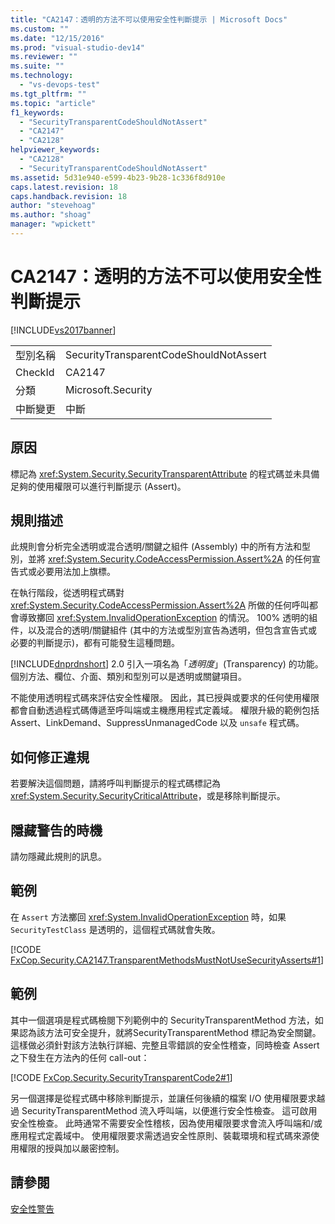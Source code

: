 ```yaml
---
title: "CA2147：透明的方法不可以使用安全性判斷提示 | Microsoft Docs"
ms.custom: ""
ms.date: "12/15/2016"
ms.prod: "visual-studio-dev14"
ms.reviewer: ""
ms.suite: ""
ms.technology: 
  - "vs-devops-test"
ms.tgt_pltfrm: ""
ms.topic: "article"
f1_keywords: 
  - "SecurityTransparentCodeShouldNotAssert"
  - "CA2147"
  - "CA2128"
helpviewer_keywords: 
  - "CA2128"
  - "SecurityTransparentCodeShouldNotAssert"
ms.assetid: 5d31e940-e599-4b23-9b28-1c336f8d910e
caps.latest.revision: 18
caps.handback.revision: 18
author: "stevehoag"
ms.author: "shoag"
manager: "wpickett"
---
```

# CA2147：透明的方法不可以使用安全性判斷提示
[!INCLUDE[vs2017banner](../code-quality/includes/vs2017banner.md)]

|||  
|-|-|  
|型別名稱|SecurityTransparentCodeShouldNotAssert|  
|CheckId|CA2147|  
|分類|Microsoft.Security|  
|中斷變更|中斷|  
  
## 原因  
 標記為 <xref:System.Security.SecurityTransparentAttribute> 的程式碼並未具備足夠的使用權限可以進行判斷提示 \(Assert\)。  
  
## 規則描述  
 此規則會分析完全透明或混合透明\/關鍵之組件 \(Assembly\) 中的所有方法和型別，並將 <xref:System.Security.CodeAccessPermission.Assert%2A> 的任何宣告式或必要用法加上旗標。  
  
 在執行階段，從透明程式碼對 <xref:System.Security.CodeAccessPermission.Assert%2A> 所做的任何呼叫都會導致擲回 <xref:System.InvalidOperationException> 的情況。  100% 透明的組件，以及混合的透明\/關鍵組件 \(其中的方法或型別宣告為透明，但包含宣告式或必要的判斷提示\)，都有可能發生這種問題。  
  
 [!INCLUDE[dnprdnshort](../code-quality/includes/dnprdnshort_md.md)] 2.0 引入一項名為「*透明度*」\(Transparency\) 的功能。  個別方法、欄位、介面、類別和型別可以是透明或關鍵項目。  
  
 不能使用透明程式碼來評估安全性權限。  因此，其已授與或要求的任何使用權限都會自動透過程式碼傳遞至呼叫端或主機應用程式定義域。  權限升級的範例包括 Assert、LinkDemand、SuppressUnmanagedCode 以及 `unsafe` 程式碼。  
  
## 如何修正違規  
 若要解決這個問題，請將呼叫判斷提示的程式碼標記為 <xref:System.Security.SecurityCriticalAttribute>，或是移除判斷提示。  
  
## 隱藏警告的時機  
 請勿隱藏此規則的訊息。  
  
## 範例  
 在 `Assert` 方法擲回 <xref:System.InvalidOperationException> 時，如果 `SecurityTestClass` 是透明的，這個程式碼就會失敗。  
  
 [!CODE [FxCop.Security.CA2147.TransparentMethodsMustNotUseSecurityAsserts#1](../CodeSnippet/VS_Snippets_CodeAnalysis/fxcop.security.ca2147.transparentmethodsmustnotusesecurityasserts#1)]  
  
## 範例  
 其中一個選項是程式碼檢閱下列範例中的 SecurityTransparentMethod 方法，如果認為該方法可安全提升，就將SecurityTransparentMethod 標記為安全關鍵。這樣做必須針對該方法執行詳細、完整且零錯誤的安全性稽查，同時檢查 Assert 之下發生在方法內的任何 call\-out：  
  
 [!CODE [FxCop.Security.SecurityTransparentCode2#1](../CodeSnippet/VS_Snippets_CodeAnalysis/FxCop.Security.SecurityTransparentCode2#1)]  
  
 另一個選擇是從程式碼中移除判斷提示，並讓任何後續的檔案 I\/O 使用權限要求越過 SecurityTransparentMethod 流入呼叫端，以便進行安全性檢查。  這可啟用安全性檢查。  此時通常不需要安全性稽核，因為使用權限要求會流入呼叫端和\/或應用程式定義域中。  使用權限要求需透過安全性原則、裝載環境和程式碼來源使用權限的授與加以嚴密控制。  
  
## 請參閱  
 [安全性警告](../code-quality/security-warnings.md)
